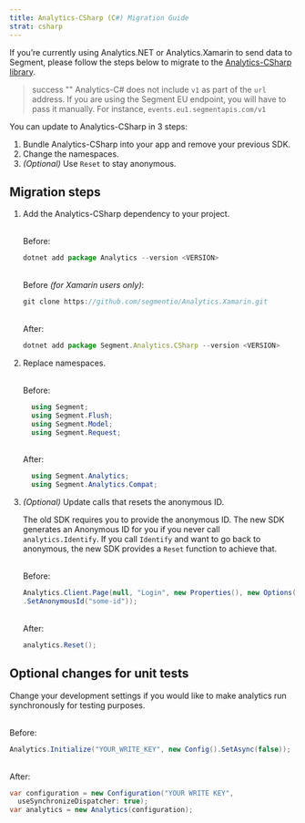 ```yaml
---
title: Analytics-CSharp (C#) Migration Guide
strat: csharp
---
```


If you’re currently using Analytics.NET or Analytics.Xamarin to send data to Segment, please follow the steps below to migrate to the [Analytics-CSharp library](/docs/connections/sources/catalog/libraries/server/csharp/).  

> success ""
> Analytics-C# does not include `v1` as part of the `url` address. If you are using the Segment EU endpoint, you will have to pass it manually. For instance, `events.eu1.segmentapis.com/v1`

You can update to Analytics-CSharp in 3 steps:
1. Bundle Analytics-CSharp into your app and remove your previous SDK.
2. Change the namespaces.
3. *(Optional)* Use `Reset` to stay anonymous.


## Migration steps

1. Add the Analytics-CSharp dependency to your project. 

    <br> Before:
    ```js
    dotnet add package Analytics --version <VERSION>
    ```

     <br> Before *(for Xamarin users only)*:
    ```js
    git clone https://github.com/segmentio/Analytics.Xamarin.git
    ```

    <br>After:
    ```js
    dotnet add package Segment.Analytics.CSharp --version <VERSION>
    ```

2. Replace namespaces. 

      <br> Before:
      ```c#    
        using Segment;
        using Segment.Flush;
        using Segment.Model;
        using Segment.Request;
      ```

      <br> After:
      ```c#    
        using Segment.Analytics;
        using Segment.Analytics.Compat;
      ```

3. *(Optional)* Update calls that resets the anonymous ID. 
   
    The old SDK requires you to provide the anonymous ID. The new SDK generates an Anonymous ID for you if you never call `analytics.Identify`. If you call `Identify` and want to go back to anonymous, the new SDK provides a `Reset` function to achieve that.

      <br> Before:
      ```c#                  
      Analytics.Client.Page(null, "Login", new Properties(), new Options()
      .SetAnonymousId("some-id"));
      ```

      <br> After:
      ```c#                  
      analytics.Reset();
      ```

## Optional changes for unit tests

Change your development settings if you would like to make analytics run synchronously for testing purposes.

<br> Before:
  ```c#                  
  Analytics.Initialize("YOUR_WRITE_KEY", new Config().SetAsync(false));
  ```

<br> After:
  ```c#                  
  var configuration = new Configuration("YOUR WRITE KEY",
    useSynchronizeDispatcher: true);
  var analytics = new Analytics(configuration);
  ```
